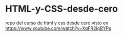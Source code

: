 # HTML-y-CSS-desde-cero
repo del curso de html y css desde cero visto en https://www.youtube.com/watch?v=XqFR2lqBYPs
